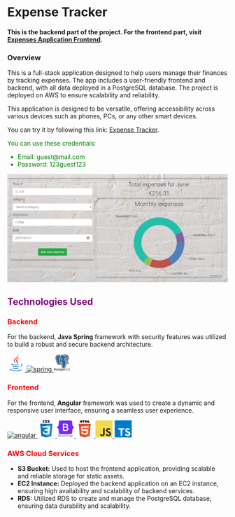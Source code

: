 <h1>Expense Tracker</h1>

<h4>This is the backend part of the project. For the frontend part, visit <a href="https://github.com/romvol13/Expenses_application_front-end">Expenses Application Frontend</a>.</h4>

<h3>Overview</h3>

<p>This is a full-stack application designed to help users manage their finances by tracking expenses. The app includes a user-friendly frontend and backend, with all data deployed in a PostgreSQL database. The project is deployed on AWS to ensure scalability and reliability.</p>
<p>This application is designed to be versatile, offering accessibility across various devices such as phones, PCs, or any other smart devices.</p>

<p>You can try it by following this link: <a href="http://myngcode.s3-website.eu-central-1.amazonaws.com/login">Expense Tracker</a>.</p>

<div>
    <p style="color: green">You can use these credentials:</p>
    <ul>
        <li style="color: green;">Email: guest@mail.com</li>
        <li style="color: green;">Password: 123guest123</li>
    </ul>
</div>

<div>
    <img src="https://github.com/romvol13/Expenses_application_back_end/blob/master/src/main/images/Screenshot.PNG?raw=true" alt="Expense Tracker Screenshot">
</div>

<h2 style="color: purple">Technologies Used</h2>

<div>
    <h3 style="color: red">Backend</h3>
    <p>For the backend, <strong>Java Spring</strong> framework with security features was utilized to build a robust and secure backend architecture.</p>
<p align="left"> 
    <a href="https://www.java.com" target="_blank" rel="noreferrer"> 
        <img src="https://raw.githubusercontent.com/devicons/devicon/master/icons/java/java-original.svg" alt="java" width="40" height="40"/> 
    </a> 
    <a href="https://spring.io/" target="_blank" rel="noreferrer"> 
        <img src="https://www.vectorlogo.zone/logos/springio/springio-icon.svg" alt="spring" width="40" height="40"/> 
    </a> 
    <a href="https://www.postgresql.org" target="_blank" rel="noreferrer"> 
        <img src="https://raw.githubusercontent.com/devicons/devicon/master/icons/postgresql/postgresql-original-wordmark.svg" alt="postgresql" width="40" height="40"/> 
    </a> 

</p>
</div>

<div>
    <h3 style="color: red">Frontend</h3>
    <p>For the frontend, <strong>Angular</strong> framework was used to create a dynamic and responsive user interface, ensuring a seamless user experience.</p>
<p align="left"> 
    <a href="https://angular.io" target="_blank" rel="noreferrer"> 
        <img src="https://angular.io/assets/images/logos/angular/angular.svg" alt="angular" width="40" height="40"/> 
    </a> 
    <a href="https://www.w3schools.com/css/" target="_blank" rel="noreferrer"> 
        <img src="https://raw.githubusercontent.com/devicons/devicon/master/icons/css3/css3-original-wordmark.svg" alt="css3" width="40" height="40"/> 
    </a> 
    <a href="https://getbootstrap.com" target="_blank" rel="noreferrer"> 
        <img src="https://raw.githubusercontent.com/devicons/devicon/master/icons/bootstrap/bootstrap-plain-wordmark.svg" alt="bootstrap" width="40" height="40"/> 
    </a> 
    <a href="https://www.w3.org/html/" target="_blank" rel="noreferrer"> 
        <img src="https://raw.githubusercontent.com/devicons/devicon/master/icons/html5/html5-original-wordmark.svg" alt="html5" width="40" height="40"/> 
    </a> 
    <a href="https://developer.mozilla.org/en-US/docs/Web/JavaScript" target="_blank" rel="noreferrer"> 
        <img src="https://raw.githubusercontent.com/devicons/devicon/master/icons/javascript/javascript-original.svg" alt="javascript" width="40" height="40"/> 
    </a> 
    <a href="https://www.typescriptlang.org/" target="_blank" rel="noreferrer"> 
        <img src="https://raw.githubusercontent.com/devicons/devicon/master/icons/typescript/typescript-original.svg" alt="typescript" width="40" height="40"/> 
    </a>
</p>
</div>

<div>
    <h3 style="color: red">AWS Cloud Services</h3>
    <ul>
        <li><strong>S3 Bucket:</strong> Used to host the frontend application, providing scalable and reliable storage for static assets.</li>
        <li><strong>EC2 Instance:</strong> Deployed the backend application on an EC2 instance, ensuring high availability and scalability of backend services.</li>
        <li><strong>RDS:</strong> Utilized RDS to create and manage the PostgreSQL database, ensuring data durability and scalability.</li>
    </ul>
</div>
